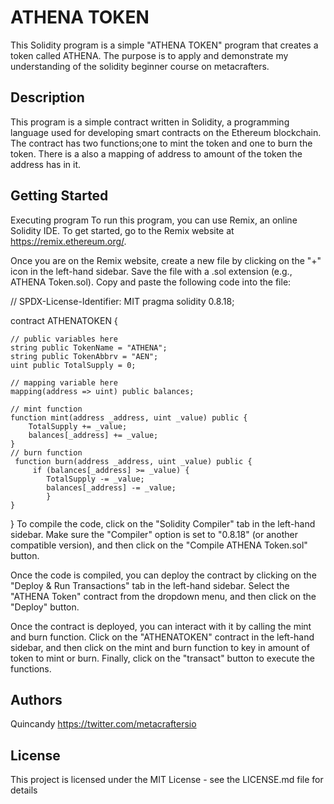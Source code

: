 # ATHENA TOKEN

This Solidity program is a simple "ATHENA TOKEN" program that creates a token called ATHENA. The purpose is to apply and demonstrate my understanding of the solidity beginner course on metacrafters.

## Description

This program is a simple contract written in Solidity, a programming language used for developing smart contracts on the Ethereum blockchain. The contract has two functions;one to mint the token and one to burn the token. There is a also a mapping of address to amount of the token the address has in it.

## Getting Started
Executing program
To run this program, you can use Remix, an online Solidity IDE. To get started, go to the Remix website at https://remix.ethereum.org/.

Once you are on the Remix website, create a new file by clicking on the "+" icon in the left-hand sidebar. Save the file with a .sol extension (e.g., ATHENA Token.sol). Copy and paste the following code into the file:

// SPDX-License-Identifier: MIT
pragma solidity 0.8.18;

contract ATHENATOKEN {

    // public variables here
    string public TokenName = "ATHENA";
    string public TokenAbbrv = "AEN";
    uint public TotalSupply = 0;

    // mapping variable here
    mapping(address => uint) public balances;

    // mint function
    function mint(address _address, uint _value) public {
        TotalSupply += _value;
        balances[_address] += _value;
    }
    // burn function
     function burn(address _address, uint _value) public {
         if (balances[_address] >= _value) {
            TotalSupply -= _value;
            balances[_address] -= _value;
            }
    }

}
To compile the code, click on the "Solidity Compiler" tab in the left-hand sidebar. Make sure the "Compiler" option is set to "0.8.18" (or another compatible version), and then click on the "Compile ATHENA Token.sol" button.

Once the code is compiled, you can deploy the contract by clicking on the "Deploy & Run Transactions" tab in the left-hand sidebar. Select the "ATHENA Token" contract from the dropdown menu, and then click on the "Deploy" button.

Once the contract is deployed, you can interact with it by calling the mint and burn function. Click on the "ATHENATOKEN" contract in the left-hand sidebar, and then click on the mint and burn function to key in amount of token to mint or burn. Finally, click on the "transact" button to execute the functions.

## Authors
Quincandy
https://twitter.com/metacraftersio


## License

This project is licensed under the MIT License - see the LICENSE.md file for details
